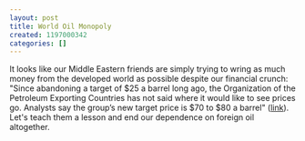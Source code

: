 ```yaml
---
layout: post
title: World Oil Monopoly
created: 1197000342
categories: []
---
```

It looks like our Middle Eastern friends are simply trying to wring as much money from the developed world as possible despite our financial crunch: "Since abandoning a target of $25 a barrel long ago, the Organization of the Petroleum Exporting Countries has not said where it would like to see prices go. Analysts say the group’s new target price is $70 to $80 a barrel" ([link](http://www.nytimes.com/2007/12/06/business/worldbusiness/06opec.html)). Let's teach them a lesson and end our dependence on foreign oil altogether.
